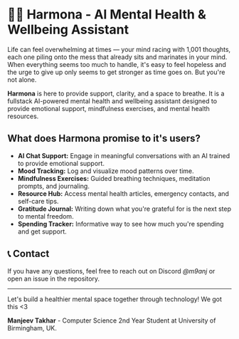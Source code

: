 # 🧠🌱 Harmona - AI Mental Health & Wellbeing Assistant

Life can feel overwhelming at times — your mind racing with 1,001 thoughts, each one piling onto the mess that already sits and marinates in your mind. When everything seems too much to handle, it's easy to feel hopeless and the urge to give up only seems to get stronger as time goes on. But you're not alone. 

**Harmona** is here to provide support, clarity, and a space to breathe. It is a fullstack AI-powered mental health and wellbeing assistant designed to provide emotional support, mindfulness exercises, and mental health resources.

## What does Harmona promise to it's users?

- **AI Chat Support:** Engage in meaningful conversations with an AI trained to provide emotional support.
- **Mood Tracking:** Log and visualize mood patterns over time.
- **Mindfulness Exercises:** Guided breathing techniques, meditation prompts, and journaling.
- **Resource Hub:** Access mental health articles, emergency contacts, and self-care tips.
- **Gratitude Journal:** Writing down what you're grateful for is the next step to mental freedom.
- **Spending Tracker:** Informative way to see how much you're spending and get support.

## 📞 Contact
If you have any questions, feel free to reach out on Discord *@m9anj* or open an issue in the repository.

---
Let's build a healthier mental space together through technology! We got this <3

**Manjeev Takhar** - Computer Science 2nd Year Student at University of Birmingham, UK.
